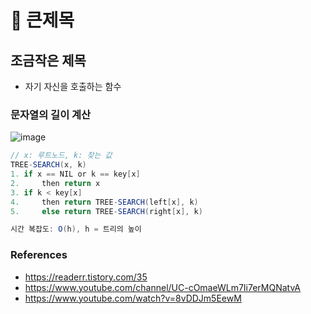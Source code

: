 # 📎 큰제목

## 조금작은 제목
  - 자기 자신을 호출하는 함수
 

### 문자열의 길이 계산
![image](https://user-images.githubusercontent.com/50076031/123888109-bd088380-d98d-11eb-8345-ce1b7461b0f6.png)



```java
// x: 루트노드, k: 찾는 값
TREE-SEARCH(x, k)
1. if x == NIL or k == key[x]
2.     then return x
3. if k < key[x]
4.     then return TREE-SEARCH(left[x], k)
5.     else return TREE-SEARCH(right[x], k)

시간 복잡도: O(h), h = 트리의 높이
```





### References
- https://readerr.tistory.com/35  
- https://www.youtube.com/channel/UC-cOmaeWLm7Ii7erMQNatvA
- https://www.youtube.com/watch?v=8vDDJm5EewM